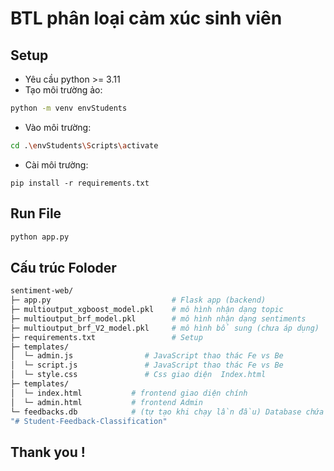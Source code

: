# BTL phân loại  cảm xúc sinh viên

## Setup
- Yêu cầu python >= 3.11
- Tạo môi trường ảo:
```bash
python -m venv envStudents
```
- Vào môi trường: 
```bash
cd .\envStudents\Scripts\activate
```
-  Cài môi trường: 
```pip 
pip install -r requirements.txt
```

## Run File
```bash
python app.py
```


## Cấu trúc Foloder
```bash
sentiment-web/
├─ app.py                           # Flask app (backend)
├─ multioutput_xgboost_model.pkl    # mô hình nhận dạng topic
├─ multioutput_brf_model.pkl        # mô hình nhận dạng sentiments
├─ multioutput_brf_V2_model.pkl     # mô hình bổ sung (chưa áp dụng)
├─ requirements.txt                 # Setup    
├─ templates/
│  └─ admin.js                # JavaScript thao thác Fe vs Be
│  └─ script.js               # JavaScript thao thác Fe vs Be
│  └─ style.css               # Css giao diện  Index.html
├─ templates/
│  └─ index.html           # frontend giao diện chính
│  └─ admin.html           # frontend Admin
└─ feedbacks.db            # (tự tạo khi chạy lần đầu) Database chứa các nội dung text
"# Student-Feedback-Classification" 
```


## Thank you !